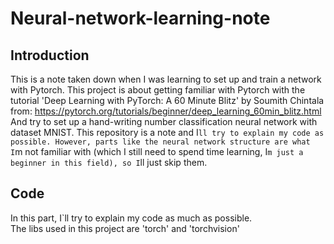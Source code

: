# Neural-network-learning-note

## Introduction
This is a note taken down when I was learning to set up and train a network with Pytorch.
This project is about getting familiar with Pytorch with the tutorial 'Deep Learning with PyTorch: A 60 Minute Blitz' by Soumith Chintala from: https://pytorch.org/tutorials/beginner/deep_learning_60min_blitz.html And try to set up a hand-writing number classification neural network with dataset MNIST. This repository is a note and I`ll try to explain my code as possible. However, parts like the neural network structure are what I`m not familiar with (which I still need to spend time learning, I`m just a beginner in this field), so I`ll just skip them.

## Code 
In this part, I`ll try to explain my code as much as possible.<br/>
The libs used in this project are 'torch' and 'torchvision'

